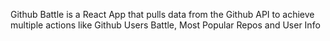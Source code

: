 Github Battle is a React App that pulls data from the Github API to achieve multiple actions like Github Users Battle, Most Popular Repos and User Info
